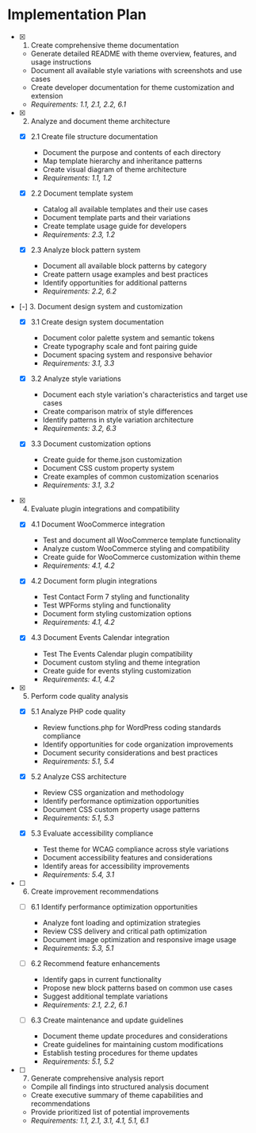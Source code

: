 # Implementation Plan

- [x] 1. Create comprehensive theme documentation
  - Generate detailed README with theme overview, features, and usage instructions
  - Document all available style variations with screenshots and use cases
  - Create developer documentation for theme customization and extension
  - _Requirements: 1.1, 2.1, 2.2, 6.1_

- [x] 2. Analyze and document theme architecture
  - [x] 2.1 Create file structure documentation
    - Document the purpose and contents of each directory
    - Map template hierarchy and inheritance patterns
    - Create visual diagram of theme architecture
    - _Requirements: 1.1, 1.2_

  - [x] 2.2 Document template system
    - Catalog all available templates and their use cases
    - Document template parts and their variations
    - Create template usage guide for developers
    - _Requirements: 2.3, 1.2_

  - [x] 2.3 Analyze block pattern system
    - Document all available block patterns by category
    - Create pattern usage examples and best practices
    - Identify opportunities for additional patterns
    - _Requirements: 2.2, 6.2_

- [-] 3. Document design system and customization
  - [x] 3.1 Create design system documentation
    - Document color palette system and semantic tokens
    - Create typography scale and font pairing guide
    - Document spacing system and responsive behavior
    - _Requirements: 3.1, 3.3_

  - [x] 3.2 Analyze style variations
    - Document each style variation's characteristics and target use cases
    - Create comparison matrix of style differences
    - Identify patterns in style variation architecture
    - _Requirements: 3.2, 6.3_

  - [x] 3.3 Document customization options
    - Create guide for theme.json customization
    - Document CSS custom property system
    - Create examples of common customization scenarios
    - _Requirements: 3.1, 3.2_

- [x] 4. Evaluate plugin integrations and compatibility
  - [x] 4.1 Document WooCommerce integration
    - Test and document all WooCommerce template functionality
    - Analyze custom WooCommerce styling and compatibility
    - Create guide for WooCommerce customization within theme
    - _Requirements: 4.1, 4.2_

  - [x] 4.2 Document form plugin integrations
    - Test Contact Form 7 styling and functionality
    - Test WPForms styling and functionality
    - Document form styling customization options
    - _Requirements: 4.1, 4.2_

  - [x] 4.3 Document Events Calendar integration
    - Test The Events Calendar plugin compatibility
    - Document custom styling and theme integration
    - Create guide for events styling customization
    - _Requirements: 4.1, 4.2_

- [x] 5. Perform code quality analysis
  - [x] 5.1 Analyze PHP code quality
    - Review functions.php for WordPress coding standards compliance
    - Identify opportunities for code organization improvements
    - Document security considerations and best practices
    - _Requirements: 5.1, 5.4_

  - [x] 5.2 Analyze CSS architecture
    - Review CSS organization and methodology
    - Identify performance optimization opportunities
    - Document CSS custom property usage patterns
    - _Requirements: 5.1, 5.3_

  - [x] 5.3 Evaluate accessibility compliance
    - Test theme for WCAG compliance across style variations
    - Document accessibility features and considerations
    - Identify areas for accessibility improvements
    - _Requirements: 5.4, 3.1_

- [ ] 6. Create improvement recommendations
  - [ ] 6.1 Identify performance optimization opportunities
    - Analyze font loading and optimization strategies
    - Review CSS delivery and critical path optimization
    - Document image optimization and responsive image usage
    - _Requirements: 5.3, 5.1_

  - [ ] 6.2 Recommend feature enhancements
    - Identify gaps in current functionality
    - Propose new block patterns based on common use cases
    - Suggest additional template variations
    - _Requirements: 2.1, 2.2, 6.1_

  - [ ] 6.3 Create maintenance and update guidelines
    - Document theme update procedures and considerations
    - Create guidelines for maintaining custom modifications
    - Establish testing procedures for theme updates
    - _Requirements: 5.1, 5.2_

- [ ] 7. Generate comprehensive analysis report
  - Compile all findings into structured analysis document
  - Create executive summary of theme capabilities and recommendations
  - Provide prioritized list of potential improvements
  - _Requirements: 1.1, 2.1, 3.1, 4.1, 5.1, 6.1_
